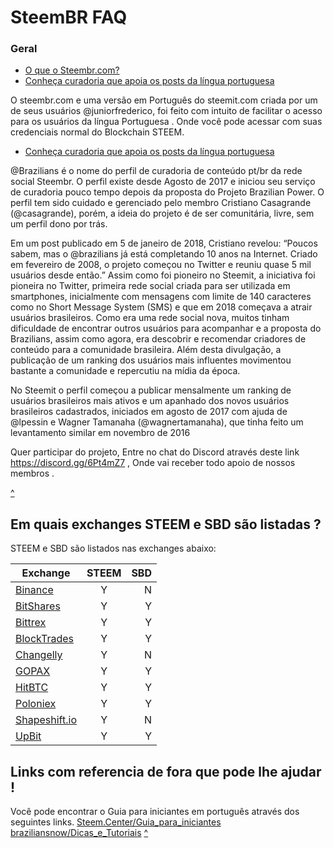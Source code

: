 <span id="disable_router_nav_history_direction_check"></span>
# SteemBR FAQ


### <span id="Table_of_Contents">Geral</span>
- <a href="#What_is_Steemit_com">O que o  Steembr.com?</a>
- <a href="#How_does_Steemit_work"> Conheça curadoria que apoia os posts da língua portuguesa </a>

O steembr.com e uma versão em Português do steemit.com criada por um de seus usuários @juniorfrederico, foi feito com intuito de facilitar o acesso para os usuários da língua Portuguesa .
Onde você pode acessar com suas credenciais normal do Blockchain STEEM. 

- <a href="#How_does_Steemit_work"> Conheça curadoria que apoia os posts da língua portuguesa </a>

@Brazilians  é o nome do perfil de curadoria de conteúdo pt/br da rede social Steembr. O perfil existe desde Agosto de 2017 e iniciou seu serviço de curadoria pouco tempo depois da proposta do Projeto Brazilian Power. O perfil tem sido cuidado e gerenciado pelo membro Cristiano Casagrande (@casagrande), porém, a ideia do projeto é de ser comunitária, livre, sem um perfil dono por trás.

Em um post publicado em 5 de janeiro de 2018, Cristiano revelou: “Poucos sabem, mas o @brazilians já está completando 10 anos na Internet. Criado em fevereiro de 2008, o projeto começou no Twitter e reuniu quase 5 mil usuários desde então.” Assim como foi pioneiro no Steemit, a iniciativa foi pioneira no Twitter, primeira rede social criada para ser utilizada em smartphones, inicialmente com mensagens com limite de 140 caracteres como no Short Message System (SMS) e que em 2018 começava a atrair usuários brasileiros. Como era uma rede social nova, muitos tinham dificuldade de encontrar outros usuários para acompanhar e a proposta do Brazilians, assim como agora, era descobrir e recomendar criadores de conteúdo para a comunidade brasileira. Além desta divulgação, a publicação de um ranking dos usuários mais influentes movimentou bastante a comunidade e repercutiu na mídia da época.

No Steemit o perfil começou a publicar mensalmente um ranking de usuários brasileiros mais ativos e um apanhado dos novos usuários brasileiros cadastrados, iniciados em agosto de 2017 com ajuda de @lpessin e Wagner Tamanaha (@wagnertamanaha), que tinha feito um levantamento similar em novembro de 2016

Quer participar do projeto, Entre no chat do Discord através  deste link https://discord.gg/6Pt4mZ7 , Onde vai receber todo apoio de nossos membros .


<a href="#Table_of_Contents">^</a>
## <span id="Which_exchanges_are_STEEM_and_SBD_listed_on">Em quais exchanges STEEM e SBD são listadas ?</span>

STEEM e SBD são listados nas exchanges abaixo:

| Exchange        | STEEM           | SBD  |
| ------------- |:-------------:| -----:|
| [Binance](https://www.binance.com/?ref=25195156)      | Y | N |
| [BitShares](https://openledger.info/)      | Y      |   Y |
| [Bittrex](https://bittrex.com) | Y      |    Y |
| [BlockTrades](https://blocktrades.us) | Y      |    Y |
| [Changelly](https://changelly.com) | Y      |    N |
| [GOPAX](https://www.gopax.co.kr) | Y      |    Y |
| [HitBTC](https://hitbtc.com/) | Y      |    Y |
| [Poloniex](https://poloniex.com) | Y      |    Y |
| [Shapeshift.io](https://shapeshift.io) | Y      |    N |
| [UpBit](https://upbit.com/) | Y      |    Y |


## <span id="Table_of_Contents">Links com referencia de fora que pode lhe ajudar !</span>

Você pode encontrar o Guia para iniciantes em português através dos seguintes links.
<a href="https://www.steem.center/index.php?title=Guia_para_iniciantes">Steem.Center/Guia_para_iniciantes</a>
<a href="http://braziliansnow.tk/category/dicas-e-tutorias/">braziliansnow/Dicas_e_Tutoriais</a>
<a href="#Table_of_Contents">^</a>


